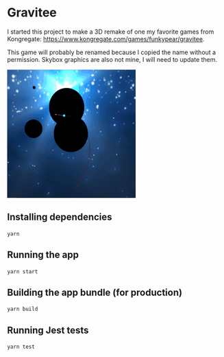 # Gravitee

I started this project to make a 3D remake of one my favorite games from Kongregate:
https://www.kongregate.com/games/funkypear/gravitee.

This game will probably be renamed because I copied the name without a permission.
Skybox graphics are also not mine, I will need to update them.

<img src="assets/preview.gif" width="300" height="300">

## Installing dependencies

    yarn
    
## Running the app

    yarn start
    
    
## Building the app bundle (for production)

    yarn build

## Running Jest tests

    yarn test
